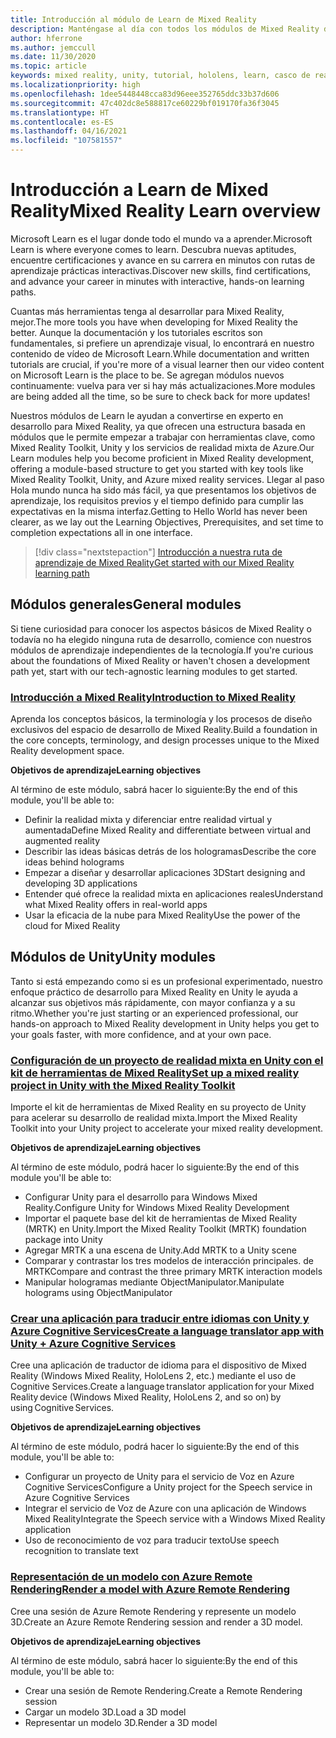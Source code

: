 ```yaml
---
title: Introducción al módulo de Learn de Mixed Reality
description: Manténgase al día con todos los módulos de Mixed Reality disponibles hospedados en la plataforma Microsoft Learn.
author: hferrone
ms.author: jemccull
ms.date: 11/30/2020
ms.topic: article
keywords: mixed reality, unity, tutorial, hololens, learn, casco de realidad mixta, casco de windows mixed reality, casco de realidad virtual, qué es la realidad virtual, qué es la realidad aumentada, MRTK, kit de herramientas de mixed reality, traducción de idiomas, Azure, Azure cognitive services, Microsoft Learn
ms.localizationpriority: high
ms.openlocfilehash: 1dee5448448cca83d96eee352765ddc33b37d606
ms.sourcegitcommit: 47c402dc8e588817ce60229bf019170fa36f3045
ms.translationtype: HT
ms.contentlocale: es-ES
ms.lasthandoff: 04/16/2021
ms.locfileid: "107581557"
---
```

# <a name="mixed-reality-learn-overview"></a><span data-ttu-id="cc032-104">Introducción a Learn de Mixed Reality</span><span class="sxs-lookup"><span data-stu-id="cc032-104">Mixed Reality Learn overview</span></span>

<span data-ttu-id="cc032-105">Microsoft Learn es el lugar donde todo el mundo va a aprender.</span><span class="sxs-lookup"><span data-stu-id="cc032-105">Microsoft Learn is where everyone comes to learn.</span></span> <span data-ttu-id="cc032-106">Descubra nuevas aptitudes, encuentre certificaciones y avance en su carrera en minutos con rutas de aprendizaje prácticas interactivas.</span><span class="sxs-lookup"><span data-stu-id="cc032-106">Discover new skills, find certifications, and advance your career in minutes with interactive, hands-on learning paths.</span></span> 

<span data-ttu-id="cc032-107">Cuantas más herramientas tenga al desarrollar para Mixed Reality, mejor.</span><span class="sxs-lookup"><span data-stu-id="cc032-107">The more tools you have when developing for Mixed Reality the better.</span></span> <span data-ttu-id="cc032-108">Aunque la documentación y los tutoriales escritos son fundamentales, si prefiere un aprendizaje visual, lo encontrará en nuestro contenido de vídeo de Microsoft Learn.</span><span class="sxs-lookup"><span data-stu-id="cc032-108">While documentation and written tutorials are crucial, if you're more of a visual learner then our video content on Microsoft Learn is the place to be.</span></span> <span data-ttu-id="cc032-109">Se agregan módulos nuevos continuamente: vuelva para ver si hay más actualizaciones.</span><span class="sxs-lookup"><span data-stu-id="cc032-109">More modules are being added all the time, so be sure to check back for more updates!</span></span>

<span data-ttu-id="cc032-110">Nuestros módulos de Learn le ayudan a convertirse en experto en desarrollo para Mixed Reality, ya que ofrecen una estructura basada en módulos que le permite empezar a trabajar con herramientas clave, como Mixed Reality Toolkit, Unity y los servicios de realidad mixta de Azure.</span><span class="sxs-lookup"><span data-stu-id="cc032-110">Our Learn modules help you become proficient in Mixed Reality development, offering a module-based structure to get you started with key tools like Mixed Reality Toolkit, Unity, and Azure mixed reality services.</span></span> <span data-ttu-id="cc032-111">Llegar al paso Hola mundo nunca ha sido más fácil, ya que presentamos los objetivos de aprendizaje, los requisitos previos y el tiempo definido para cumplir las expectativas en la misma interfaz.</span><span class="sxs-lookup"><span data-stu-id="cc032-111">Getting to Hello World has never been clearer, as we lay out the Learning Objectives, Prerequisites, and set time to completion expectations all in one interface.</span></span> 

> [!div class="nextstepaction"]
> [<span data-ttu-id="cc032-112">Introducción a nuestra ruta de aprendizaje de Mixed Reality</span><span class="sxs-lookup"><span data-stu-id="cc032-112">Get started with our Mixed Reality learning path</span></span>](https://docs.microsoft.com/learn/browse/?terms=mixed%20reality)

## <a name="general-modules"></a><span data-ttu-id="cc032-113">Módulos generales</span><span class="sxs-lookup"><span data-stu-id="cc032-113">General modules</span></span>

<span data-ttu-id="cc032-114">Si tiene curiosidad para conocer los aspectos básicos de Mixed Reality o todavía no ha elegido ninguna ruta de desarrollo, comience con nuestros módulos de aprendizaje independientes de la tecnología.</span><span class="sxs-lookup"><span data-stu-id="cc032-114">If you're curious about the foundations of Mixed Reality or haven't chosen a development path yet, start with our tech-agnostic learning modules to get started.</span></span>

### <a name="introduction-to-mixed-reality"></a>[<span data-ttu-id="cc032-115">Introducción a Mixed Reality</span><span class="sxs-lookup"><span data-stu-id="cc032-115">Introduction to Mixed Reality</span></span>](/learn/modules/intro-to-mixed-reality/)

<span data-ttu-id="cc032-116">Aprenda los conceptos básicos, la terminología y los procesos de diseño exclusivos del espacio de desarrollo de Mixed Reality.</span><span class="sxs-lookup"><span data-stu-id="cc032-116">Build a foundation in the core concepts, terminology, and design processes unique to the Mixed Reality development space.</span></span>

<span data-ttu-id="cc032-117">**Objetivos de aprendizaje**</span><span class="sxs-lookup"><span data-stu-id="cc032-117">**Learning objectives**</span></span>

<span data-ttu-id="cc032-118">Al término de este módulo, sabrá hacer lo siguiente:</span><span class="sxs-lookup"><span data-stu-id="cc032-118">By the end of this module, you'll be able to:</span></span>

* <span data-ttu-id="cc032-119">Definir la realidad mixta y diferenciar entre realidad virtual y aumentada</span><span class="sxs-lookup"><span data-stu-id="cc032-119">Define Mixed Reality and differentiate between virtual and augmented reality</span></span>
* <span data-ttu-id="cc032-120">Describir las ideas básicas detrás de los hologramas</span><span class="sxs-lookup"><span data-stu-id="cc032-120">Describe the core ideas behind holograms</span></span>
* <span data-ttu-id="cc032-121">Empezar a diseñar y desarrollar aplicaciones 3D</span><span class="sxs-lookup"><span data-stu-id="cc032-121">Start designing and developing 3D applications</span></span>
* <span data-ttu-id="cc032-122">Entender qué ofrece la realidad mixta en aplicaciones reales</span><span class="sxs-lookup"><span data-stu-id="cc032-122">Understand what Mixed Reality offers in real-world apps</span></span>
* <span data-ttu-id="cc032-123">Usar la eficacia de la nube para Mixed Reality</span><span class="sxs-lookup"><span data-stu-id="cc032-123">Use the power of the cloud for Mixed Reality</span></span>

## <a name="unity-modules"></a><span data-ttu-id="cc032-124">Módulos de Unity</span><span class="sxs-lookup"><span data-stu-id="cc032-124">Unity modules</span></span>

<span data-ttu-id="cc032-125">Tanto si está empezando como si es un profesional experimentado, nuestro enfoque práctico de desarrollo para Mixed Reality en Unity le ayuda a alcanzar sus objetivos más rápidamente, con mayor confianza y a su ritmo.</span><span class="sxs-lookup"><span data-stu-id="cc032-125">Whether you're just starting or an experienced professional, our hands-on approach to Mixed Reality development in Unity helps you get to your goals faster, with more confidence, and at your own pace.</span></span>

### <a name="set-up-a-mixed-reality-project-in-unity-with-the-mixed-reality-toolkit"></a>[<span data-ttu-id="cc032-126">Configuración de un proyecto de realidad mixta en Unity con el kit de herramientas de Mixed Reality</span><span class="sxs-lookup"><span data-stu-id="cc032-126">Set up a mixed reality project in Unity with the Mixed Reality Toolkit</span></span>](/learn/modules/mixed-reality-toolkit-project-unity/)

<span data-ttu-id="cc032-127">Importe el kit de herramientas de Mixed Reality en su proyecto de Unity para acelerar su desarrollo de realidad mixta.</span><span class="sxs-lookup"><span data-stu-id="cc032-127">Import the Mixed Reality Toolkit into your Unity project to accelerate your mixed reality development.</span></span>

<span data-ttu-id="cc032-128">**Objetivos de aprendizaje**</span><span class="sxs-lookup"><span data-stu-id="cc032-128">**Learning objectives**</span></span>

<span data-ttu-id="cc032-129">Al término de este módulo, podrá hacer lo siguiente:</span><span class="sxs-lookup"><span data-stu-id="cc032-129">By the end of this module you'll be able to:</span></span>

* <span data-ttu-id="cc032-130">Configurar Unity para el desarrollo para Windows Mixed Reality.</span><span class="sxs-lookup"><span data-stu-id="cc032-130">Configure Unity for Windows Mixed Reality Development</span></span>
* <span data-ttu-id="cc032-131">Importar el paquete base del kit de herramientas de Mixed Reality (MRTK) en Unity.</span><span class="sxs-lookup"><span data-stu-id="cc032-131">Import the Mixed Reality Toolkit (MRTK) foundation package into Unity</span></span>
* <span data-ttu-id="cc032-132">Agregar MRTK a una escena de Unity.</span><span class="sxs-lookup"><span data-stu-id="cc032-132">Add MRTK to a Unity scene</span></span>
* <span data-ttu-id="cc032-133">Comparar y contrastar los tres modelos de interacción principales. de MRTK</span><span class="sxs-lookup"><span data-stu-id="cc032-133">Compare and contrast the three primary MRTK interaction models</span></span>
* <span data-ttu-id="cc032-134">Manipular hologramas mediante ObjectManipulator.</span><span class="sxs-lookup"><span data-stu-id="cc032-134">Manipulate holograms using ObjectManipulator</span></span>

### <a name="create-a-language-translator-app-with-unity--azure-cognitive-services"></a>[<span data-ttu-id="cc032-135">Crear una aplicación para traducir entre idiomas con Unity y Azure Cognitive Services</span><span class="sxs-lookup"><span data-stu-id="cc032-135">Create a language translator app with Unity + Azure Cognitive Services</span></span>](/learn/modules/create-language-translator-mixed-reality-application-unity-azure-cognitive-services/)

<span data-ttu-id="cc032-136">Cree una aplicación de traductor de idioma para el dispositivo de Mixed Reality (Windows Mixed Reality, HoloLens 2, etc.) mediante el uso de Cognitive Services.</span><span class="sxs-lookup"><span data-stu-id="cc032-136">Create a language translator application for your Mixed Reality device (Windows Mixed Reality, HoloLens 2, and so on) by using Cognitive Services.</span></span>

<span data-ttu-id="cc032-137">**Objetivos de aprendizaje**</span><span class="sxs-lookup"><span data-stu-id="cc032-137">**Learning objectives**</span></span>

<span data-ttu-id="cc032-138">Al término de este módulo, podrá hacer lo siguiente:</span><span class="sxs-lookup"><span data-stu-id="cc032-138">By the end of this module, you'll be able to:</span></span>

* <span data-ttu-id="cc032-139">Configurar un proyecto de Unity para el servicio de Voz en Azure Cognitive Services</span><span class="sxs-lookup"><span data-stu-id="cc032-139">Configure a Unity project for the Speech service in Azure Cognitive Services</span></span>
* <span data-ttu-id="cc032-140">Integrar el servicio de Voz de Azure con una aplicación de Windows Mixed Reality</span><span class="sxs-lookup"><span data-stu-id="cc032-140">Integrate the Speech service with a Windows Mixed Reality application</span></span>
* <span data-ttu-id="cc032-141">Uso de reconocimiento de voz para traducir texto</span><span class="sxs-lookup"><span data-stu-id="cc032-141">Use speech recognition to translate text</span></span>

### <a name="render-a-model-with-azure-remote-rendering"></a>[<span data-ttu-id="cc032-142">Representación de un modelo con Azure Remote Rendering</span><span class="sxs-lookup"><span data-stu-id="cc032-142">Render a model with Azure Remote Rendering</span></span>](/learn/modules/render-model-azure-remote-rendering-unity/)

<span data-ttu-id="cc032-143">Cree una sesión de Azure Remote Rendering y represente un modelo 3D.</span><span class="sxs-lookup"><span data-stu-id="cc032-143">Create an Azure Remote Rendering session and render a 3D model.</span></span>

<span data-ttu-id="cc032-144">**Objetivos de aprendizaje**</span><span class="sxs-lookup"><span data-stu-id="cc032-144">**Learning objectives**</span></span>

<span data-ttu-id="cc032-145">Al término de este módulo, sabrá hacer lo siguiente:</span><span class="sxs-lookup"><span data-stu-id="cc032-145">By the end of this module, you'll be able to:</span></span>

* <span data-ttu-id="cc032-146">Crear una sesión de Remote Rendering.</span><span class="sxs-lookup"><span data-stu-id="cc032-146">Create a Remote Rendering session</span></span>
* <span data-ttu-id="cc032-147">Cargar un modelo 3D.</span><span class="sxs-lookup"><span data-stu-id="cc032-147">Load a 3D model</span></span>
* <span data-ttu-id="cc032-148">Representar un modelo 3D.</span><span class="sxs-lookup"><span data-stu-id="cc032-148">Render a 3D model</span></span>